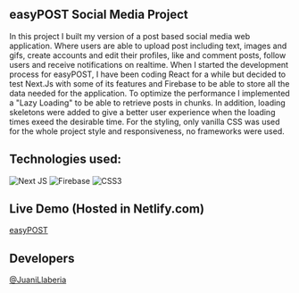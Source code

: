 ## easyPOST Social Media Project

In this project I built my version of a post based social media web application. Where users are able to upload post including text, images and gifs, create accounts and edit their profiles, like and comment posts, follow users and receive notifications on realtime. When I started the development process for easyPOST, I have been coding React for a while but decided to test Next.Js with some of its features and Firebase to be able to store all the data needed for the application.
To optimize the performance I implemented a "Lazy Loading" to be able to retrieve posts in chunks. In addition, loading skeletons were added to give a better user experience when the loading times exeed the desirable time.
For the styling, only vanilla CSS was used for the whole project style and responsiveness, no frameworks were used.

## Technologies used:
![Next JS](https://img.shields.io/badge/Next-black?style=for-the-badge&logo=next.js&logoColor=white)
![Firebase](https://img.shields.io/badge/firebase-%23039BE5.svg?style=for-the-badge&logo=firebase)
![CSS3](https://img.shields.io/badge/css3-%231572B6.svg?style=for-the-badge&logo=css3&logoColor=white)

## Live Demo (Hosted in Netlify.com)
[easyPOST](https://easy-post.netlify.app/)

## Developers
[@JuaniLlaberia](https://github.com/JuaniLlaberia)
